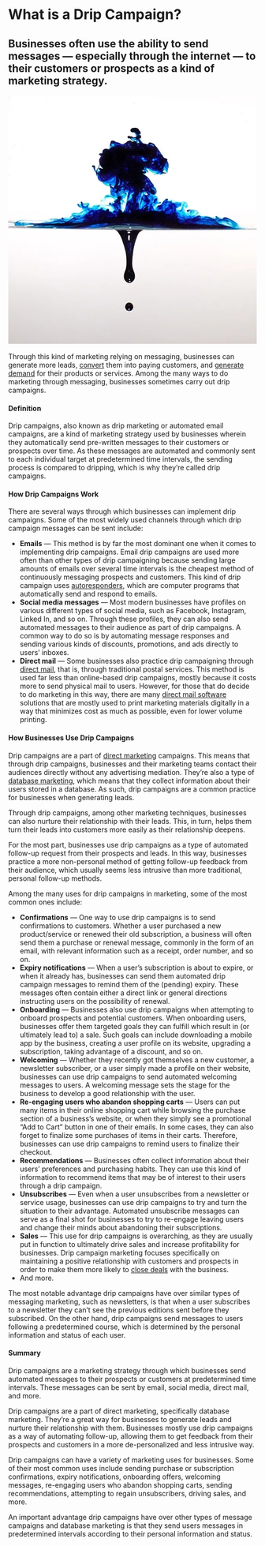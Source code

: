 # What is a Drip Campaign?

## Businesses often use the ability to send messages — especially through the internet — to their customers or prospects as a kind of marketing strategy.

![drip campaign](./img/water-sphere-blue-drop-liquid-splash-drip-ink-dot-blot_t20_g0ALYx.webp)

Through this kind of marketing relying on messaging, businesses can generate more leads, [convert](https://rev.team/kb/what-is-conversion) them into paying customers, and [generate demand](https://rev.team/kb/demand-generation) for their products or services. Among the many ways to do marketing through messaging, businesses sometimes carry out drip campaigns.

#### Definition

Drip campaigns, also known as drip marketing or automated email campaigns, are a kind of marketing strategy used by businesses wherein they automatically send pre-written messages to their customers or prospects over time. As these messages are automated and commonly sent to each individual target at predetermined time intervals, the sending process is compared to dripping, which is why they’re called drip campaigns. 

#### How Drip Campaigns Work

There are several ways through which businesses can implement drip campaigns. Some of the most widely used channels through which drip campaign messages can be sent include:

* **Emails** — This method is by far the most dominant one when it comes to implementing drip campaigns. Email drip campaigns are used more often than other types of drip campaigning because sending large amounts of emails over several time intervals is the cheapest method of continuously messaging prospects and customers. This kind of drip campaign uses [autoresponders](https://support.3dcart.com/knowledgebase/article/View/450/11/how-do-the-autoresponders-work), which are computer programs that automatically send and respond to emails. 
* **Social media messages** — Most modern businesses have profiles on various different types of social media, such as Facebook, Instagram, Linked In, and so on. Through these profiles, they can also send automated messages to their audience as part of drip campaigns. A common way to do so is by automating message responses and sending various kinds of discounts, promotions, and ads directly to users’ inboxes. 
* **Direct mail** — Some businesses also practice drip campaigning through [direct mail](https://rev.team/kb/what-is-a-direct-mail), that is, through traditional postal services. This method is used far less than online-based drip campaigns, mostly because it costs more to send physical mail to users. However, for those that do decide to do marketing in this way, there are many [direct mail software](https://www.g2.com/categories/direct-mail-automation) solutions that are mostly used to print marketing materials digitally in a way that minimizes cost as much as possible, even for lower volume printing.

#### How Businesses Use Drip Campaigns

Drip campaigns are a part of [direct marketing](https://www.shopify.com/encyclopedia/direct-marketing) campaigns. This means that through drip campaigns, businesses and their marketing teams contact their audiences directly without any advertising mediation. They’re also a type of [database marketing](https://clevertap.com/blog/database-marketing/), which means that they collect information about their users stored in a database. As such, drip campaigns are a common practice for businesses when generating leads.

Through drip campaigns, among other marketing techniques, businesses can also nurture their relationship with their leads. This, in turn, helps them turn their leads into customers more easily as their relationship deepens. 

For the most part, businesses use drip campaigns as a type of automated follow-up request from their prospects and leads. In this way, businesses practice a more non-personal method of getting follow-up feedback from their audience, which usually seems less intrusive than more traditional, personal follow-up methods.

Among the many uses for drip campaigns in marketing, some of the most common ones include:

* **Confirmations** — One way to use drip campaigns is to send confirmations to customers. Whether a user purchased a new product/service or renewed their old subscription, a business will often send them a purchase or renewal message, commonly in the form of an email, with relevant information such as a receipt, order number, and so on.
* **Expiry notifications** — When a user’s subscription is about to expire, or when it already has, businesses can send them automated drip campaign messages to remind them of the (pending) expiry. These messages often contain either a direct link or general directions instructing users on the possibility of renewal.  
* **Onboarding** — Businesses also use drip campaigns when attempting to onboard prospects and potential customers. When onboarding users, businesses offer them targeted goals they can fulfill which result in (or ultimately lead to) a sale. Such goals can include downloading a mobile app by the business, creating a user profile on its website, upgrading a subscription, taking advantage of a discount, and so on.
* **Welcoming** — Whether they recently got themselves a new customer, a newsletter subscriber, or a user simply made a profile on their website, businesses can use drip campaigns to send automated welcoming messages to users. A welcoming message sets the stage for the business to develop a good relationship with the user. 
* **Re-engaging users who abandon shopping carts** — Users can put many items in their online shopping cart while browsing the purchase section of a business’s website, or when they simply see a promotional “Add to Cart” button in one of their emails. In some cases, they can also forget to finalize some purchases of items in their carts. Therefore, businesses can use drip campaigns to remind users to finalize their checkout.  
* **Recommendations** — Businesses often collect information about their users’ preferences and purchasing habits. They can use this kind of information to recommend items that may be of interest to their users through a drip campaign.
* **Unsubscribes** — Even when a user unsubscribes from a newsletter or service usage, businesses can use drip campaigns to try and turn the situation to their advantage. Automated unsubscribe messages can serve as a final shot for businesses to try to re-engage leaving users and change their minds about abandoning their subscriptions. 
* **Sales** — This use for drip campaigns is overarching, as they are usually put in function to ultimately drive sales and increase profitability for businesses. Drip campaign marketing focuses specifically on maintaining a positive relationship with customers and prospects in order to make them more likely to [close deals](https://rev.team/kb/what-is-closing-a-deal) with the business.
* And more.

The most notable advantage drip campaigns have over similar types of messaging marketing, such as newsletters, is that when a user subscribes to a newsletter they can’t see the previous editions sent before they subscribed. On the other hand, drip campaigns send messages to users following a predetermined course, which is determined by the personal information and status of each user.

#### Summary

Drip campaigns are a marketing strategy through which businesses send automated messages to their prospects or customers at predetermined time intervals. These messages can be sent by email, social media, direct mail, and more.

Drip campaigns are a part of direct marketing, specifically database marketing. They’re a great way for businesses to generate leads and nurture their relationship with them. Businesses mostly use drip campaigns as a way of automating follow-up, allowing them to get feedback from their prospects and customers in a more de-personalized and less intrusive way.

Drip campaigns can have a variety of marketing uses for businesses. Some of their most common uses include sending purchase or subscription confirmations, expiry notifications, onboarding offers, welcoming messages, re-engaging users who abandon shopping carts, sending recommendations, attempting to regain unsubscribers, driving sales, and more.

An important advantage drip campaigns have over other types of message campaigns and database marketing is that they send users messages in predetermined intervals according to their personal information and status.